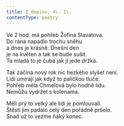 ```yaml
---
title: Z dopisu, 4\. I\.
contentType: poetry
---
```


<section>

Ve 2 hod. má pohřeb Žofina Slavatova.  
Do rána napadlo trochu sněhu  
a dnes je krásně. Dnešní den  
je na květen a tak se bude sušit.  
Ta mladá to je čuba jak jí jede držka.

Tak začíná nový rok nic hezkého slyšet není.  
Lidi umírají jak když to paličkou tluče.  
Pohřeb měla Chmelová bylo hodně lidu.  
Nemůžu vydržet s kolenama.

Měli prý to velký ale lidi je pomlouvali.  
Štěstí jim padalo celý den pořádně pršelo.  
Snad už to vezme ňáký konec.

</section>
